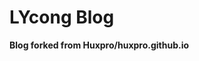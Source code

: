 # LYcong Blog

**Blog forked from Huxpro/huxpro.github.io[](https://github.com/Huxpro/huxpro.github.io)**
